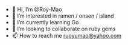 - 👋 Hi, I’m @Roy-Mao
- 👀 I’m interested in ramen / onsen / island
- 🌱 I’m currently learning Go
- 💞️ I’m looking to collaborate on ruby gems
- 📫 How to reach me ruoyumao@yahoo.com

<!---
Roy-Mao/Roy-Mao is a ✨ special ✨ repository because its `README.md` (this file) appears on your GitHub profile.
You can click the Preview link to take a look at your changes.
--->
